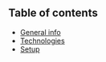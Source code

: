 ## Table of contents
* [General info](#general-info)
* [Technologies](#technologies)
* [Setup](#setup)
